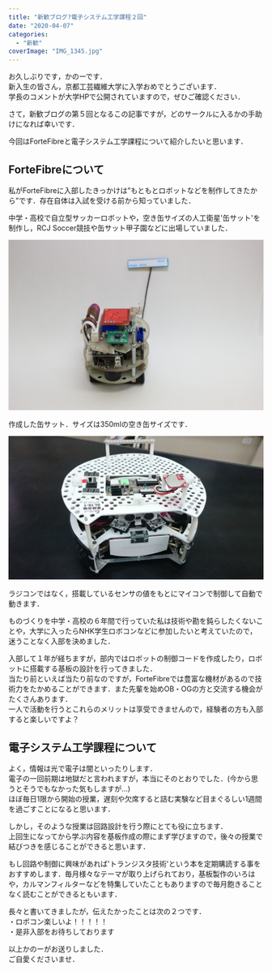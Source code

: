 ```yaml
---
title: "新歓ブログ?電子システム工学課程２回"
date: "2020-04-07"
categories: 
  - "新歓"
coverImage: "IMG_1345.jpg"
---
```


お久しぶりです，かのーです．  
新入生の皆さん，京都工芸繊維大学に入学おめでとうございます．  
学長のコメントが大学HPで公開されていますので，ぜひご確認ください．  
  

さて，新歓ブログの第５回となるこの記事ですが，どのサークルに入るかの手助けになれば幸いです．

今回はForteFibreと電子システム工学課程について紹介したいと思います．

## ForteFibreについて

私がForteFibreに入部したきっかけは”もともとロボットなどを制作してきたから”です．存在自体は入試を受ける前から知っていました．  
  
中学・高校で自立型サッカーロボットや，空き缶サイズの人工衛星'缶サット'を制作し，RCJ Soccer競技や缶サット甲子園などに出場していました．

![](images/efd7bca5.jpg)

作成した缶サット．サイズは350mlの空き缶サイズです．

![](images/35160417.jpg)

ラジコンではなく，搭載しているセンサの値をもとにマイコンで制御して自動で動きます．

ものづくりを中学・高校の６年間で行っていた私は技術や勘を鈍らしたくないことや，大学に入ったらNHK学生ロボコンなどに参加したいと考えていたので，迷うことなく入部を決めました．

入部して１年が経ちますが，部内ではロボットの制御コードを作成したり，ロボットに搭載する基板の設計を行ってきました．  
当たり前といえば当たり前なのですが，ForteFibreでは豊富な機材があるので技術力をたかめることができます．また先輩を始めOB・OGの方と交流する機会がたくさんあります．  
一人で活動を行うとこれらのメリットは享受できませんので，経験者の方も入部すると楽しいですよ？

## 電子システム工学課程について

よく，情報は光で電子は闇といったりします．  
電子の一回前期は地獄だと言われますが，本当にそのとおりでした．(今から思うとそうでもなかった気もしますが…)  
ほぼ毎日1限から開始の授業，遅刻や欠席すると詰む実験など目まぐるしい1週間を過ごすことになると思います．

しかし，そのような授業は回路設計を行う際にとても役に立ちます．  
上回生になってから学ぶ内容を基板作成の際にまず学びますので，後々の授業で結びつきを感じることができると思います．

もし回路や制御に興味があれば'トランジスタ技術'という本を定期購読する事をおすすめします．毎月様々なテーマが取り上げられており，基板製作のいろはや，カルマンフィルターなどを特集していたこともありますので毎月飽きることなく読むことができるともいます．

長々と書いてきましたが，伝えたかったことは次の２つです．  
・ロボコン楽しいよ！！！！！  
・是非入部をお待ちしております

以上かのーがお送りしました．  
ご自愛くださいませ．
